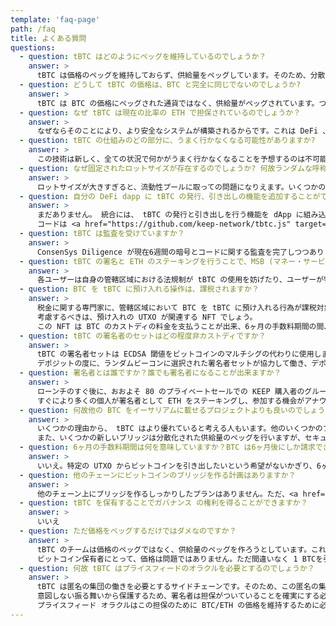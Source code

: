 ```yaml
---
template: 'faq-page'
path: /faq
title: よくある質問
questions:
  - question: tBTC はどのようにペッグを維持しているのでしょうか？
    answer: >
      tBTC は価格のペッグを維持しておらず、供給量をペッグしています。そのため、分散された価格のペッグのためのアルゴリズムは必要ありません。
  - question: どうして tBTC の価格は、BTC と完全に同じでないのでしょうか?
    answer: >
      tBTC は BTC の価格にペッグされた通貨ではなく、供給量がペッグされています。つまり、 BTC/tBTC 完全に同じではないということです。tBTC  は若干のプレミアムが上乗せされた価格もしくは値引きされた価格で取引される可能性があります。
  - question: なぜ tBTC は現在の比率の ETH で担保されているのでしょうか？
    answer: >
      なぜならそのことにより、より安全なシステムが構築されるからです。これは DeFi 、特に新しいネットワークのローンチに際して非常に重要なことです。ETH は DeFi で標準的であり、担保のタイプとして安全と考えられます。また、 tBTC チームは ETH/BTC の担保比率をローンチのすぐ後に 150% から 135% に変更することを検討しています。また、新しいメカニズムによってこの比率は 40% まで減らすことが出来ます。
  - question: tBTC の仕組みのどの部分に、うまく行かなくなる可能性がありますか?
    answer: >
      この技術は新しく、全ての状況で何かがうまく行かなくなることを予想するのは不可能です。言い換えれば、コミュニティが問題を特定し、慎重な対策を取るいくつかの状況があるということになります。tBTC のセキュリティモデルは、もし署名者が共謀し、あなたが預け入れたビットコインを持って逃げた場合、ユーザーは tBTC で受け取ることができるというものです。そのために ETH 建ての債券 (それらは押収され清算されます) が存在するのです。短期間に ETH の価格がひどく下落し、全ての署名者が持ち逃げし、ペッグが外れるということが同時に起こった場合、システムは合成資産へとフォールバックします。詳細については、 <a href="https://docs.keep.network/tbtc/index.pdf" target="_blank">tBTC 技術仕様</a> をご覧ください。
  - question: なぜ固定されたロットサイズが存在するのでしょうか? 何故ランダムな呼称単位でないのでしょうか？
    answer: >
      ロットサイズが大きすぎると、流動性プールに取っての問題になりえます。いくつかの標準的なロットサイズを維持することは、買い戻しの可用性をより大きくします。
  - question: 自分の DeFi dapp に tBTC の発行、引き出しの機能を追加することができる、 tBTC のウィジェットはありますか？
    answer: >
      まだありません。 統合には、 tBTC の発行と引き出しを行う機能を dApp に組み込む必要があります。
      コードは <a href="https://github.com/keep-network/tbtc.js" target="_blank">tbtc.js</a> としてオープンソースで公開されており、開発者は自分のプロダクトに合ったインターフェースを開発することができます。ビットコインのトランザクションを検証する良い方法は、エレクトラムのサーバーを立てることです。これは非常に簡単です。
  - question: tBTC は監査を受けていますか？
    answer: >
      ConsenSys Diligence が現在6週間の暗号とコードに関する監査を完了しつつあります。結果は完了次第公開される予定です。
  - question: tBTC の署名と ETH のステーキングを行うことで、MSB (マネー・サービス・ビジネス) と見做されますか？
    answer: >
      各ユーザーは自身の管轄区域における法規制が tBTC の使用を妨げたり、ユーザーが特定の政府に登録を求められるかどうかということについて、自身で分析する必要があります。
  - question: BTC を tBTC に預け入れる操作は、課税されますか？
    answer: >
      税金に関する専門家に、管轄区域において BTC を tBTC に預け入れる行為が課税対象となるかどうか確認してください。
      考慮するべきは、預け入れの UTXO が関連する NFT でしょう。
      この NFT は BTC のカストディの料金を支払うことが出来、6ヶ月の手数料期間の間、その UTXO を引き出す機能を提供します。
  - question: tBTC の署名者のセットはどの程度非カストディですか？
    answer: >
      tBTC の署名者セットは ECDSA 閾値をビットコインのマルチシグの代わりに使用します。
      デポジットの度に、ランダムビーコンに選択された署名者セットが協力して働き、デポジットした人のために イーサリアムのチェーンにマークされた、ビットコインのの公開鍵ハッシュのアドレスを生成します。
  - question: 署名者とは誰ですか？誰でも署名者になることが出来ますか？
    answer: >
      ローンチのすぐ後に、おおよそ 80 のプライベートセールでの KEEP 購入者のグループと、その他少数の信頼された関係者が tBTC の署名を行います。
      すぐにより多くの個人が署名者として ETH をステーキングし、参加する機会がアナウンスされるでしょう。
  - question: 何故他の BTC をイーサリアムに載せるプロジェクトよりも良いのでしょうか？
    answer: >
      いくつかの理由から、 tBTC はより優れていると考える人もいます。他のいくつかのプロジェクトは合成された価格のペッグを用いますが、これは本当のブリッジではありません。また他のプロジェクトは供給量をペッグしますが、中央集権的な第三者が発行と買い戻しのプロセスに軋轢をもたらします。そのため、これらは監視に対する耐性を持ちません。
      また、いくつかの新しいブリッジは分散化された供給量のペッグを行いますが、セキュリティモデルが安全ではありません。彼らは正直さを仮定しており、預け入れた BTC をバックアップする ETH や追加の担保がなく、 ピアレビューされた t-ECDSA 暗号ではなくオレオレ暗号を使っているのです。
  - question: 6ヶ月の手数料期間は何を意味していますか？BTC は6ヶ月後にしか請求できないのでしょうか？
    answer: >
      いいえ。特定の UTXO からビットコインを引き出したいという希望がないかぎり、6ヶ月待つ必要はありません。これがまさに、NFT レシート (TDT) が存在する理由です。ほとんどの DeFi こうしたことを考慮しないため、6ヶ月待つ必要はないのです。
  - question: 他のチェーンにビットコインのブリッジを作る計画はありますか？
    answer: >
      他のチェーン上にブリッジを作るしっかりしたプランはありません。ただ、<a href="https://www.crosschain.group/" target="_blank">Cross-Chain Group</a> は Cosmos や Zcash, Polkadot とトラストレスなブリッジのデザインについて、初期段階のやりとりをしています。
  - question: tBTC を保有することでガバナンス の権利を得ることができますか？
    answer: >
      いいえ
  - question: ただ価格をペッグするだけではダメなのですか？
    answer: >
      tBTC のチームは価格のペッグではなく、供給量のペッグを作ろうとしています。これは合成資産の仕組みではありません。
      ビットコイン保有者にとって、価格は問題ではありません。ただ間違いなく 1 BTCを引き出せるかどうかが問題なのです。
  - question: 何故 tBTC はプライスフィードのオラクルを必要とするのでしょうか？
    answer: >
      tBTC は匿名の集団の働きを必要とするサイドチェーンです。そのため、この匿名の集団からの債権は共謀を防ぐために保持されなければなりません。
      意図しない振る舞いから保護するため、署名者は担保がついていることを確実にする必要があります。
      プライスフィード オラクルはこの担保のために BTC/ETH の価格を維持するために必要なのです。
---
```

